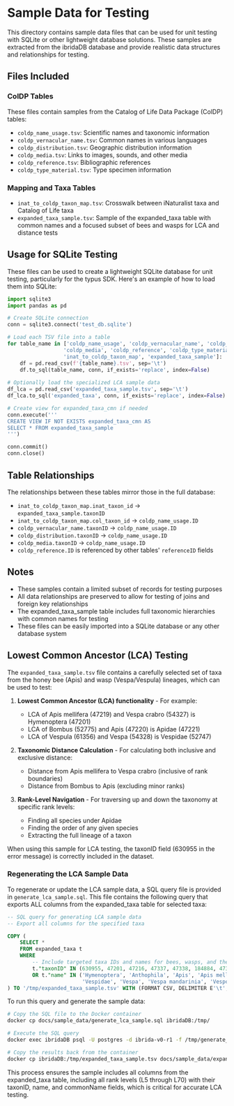 # Sample Data for Testing

This directory contains sample data files that can be used for unit testing with SQLite or other lightweight database solutions. These samples are extracted from the ibridaDB database and provide realistic data structures and relationships for testing.

## Files Included

### ColDP Tables

These files contain samples from the Catalog of Life Data Package (ColDP) tables:

- `coldp_name_usage.tsv`: Scientific names and taxonomic information
- `coldp_vernacular_name.tsv`: Common names in various languages
- `coldp_distribution.tsv`: Geographic distribution information
- `coldp_media.tsv`: Links to images, sounds, and other media
- `coldp_reference.tsv`: Bibliographic references
- `coldp_type_material.tsv`: Type specimen information

### Mapping and Taxa Tables

- `inat_to_coldp_taxon_map.tsv`: Crosswalk between iNaturalist taxa and Catalog of Life taxa
- `expanded_taxa_sample.tsv`: Sample of the expanded_taxa table with common names and a focused subset of bees and wasps for LCA and distance tests

## Usage for SQLite Testing

These files can be used to create a lightweight SQLite database for unit testing, particularly for the typus SDK. Here's an example of how to load them into SQLite:

```python
import sqlite3
import pandas as pd

# Create SQLite connection
conn = sqlite3.connect('test_db.sqlite')

# Load each TSV file into a table
for table_name in ['coldp_name_usage', 'coldp_vernacular_name', 'coldp_distribution', 
                  'coldp_media', 'coldp_reference', 'coldp_type_material',
                  'inat_to_coldp_taxon_map', 'expanded_taxa_sample']:
    df = pd.read_csv(f'{table_name}.tsv', sep='\t')
    df.to_sql(table_name, conn, if_exists='replace', index=False)
    
# Optionally load the specialized LCA sample data
df_lca = pd.read_csv('expanded_taxa_sample.tsv', sep='\t')
df_lca.to_sql('expanded_taxa', conn, if_exists='replace', index=False)

# Create view for expanded_taxa_cmn if needed
conn.execute('''
CREATE VIEW IF NOT EXISTS expanded_taxa_cmn AS
SELECT * FROM expanded_taxa_sample
''')

conn.commit()
conn.close()
```

## Table Relationships

The relationships between these tables mirror those in the full database:

- `inat_to_coldp_taxon_map.inat_taxon_id` → `expanded_taxa_sample.taxonID`
- `inat_to_coldp_taxon_map.col_taxon_id` → `coldp_name_usage.ID`
- `coldp_vernacular_name.taxonID` → `coldp_name_usage.ID`
- `coldp_distribution.taxonID` → `coldp_name_usage.ID`
- `coldp_media.taxonID` → `coldp_name_usage.ID`
- `coldp_reference.ID` is referenced by other tables' `referenceID` fields

## Notes

- These samples contain a limited subset of records for testing purposes
- All data relationships are preserved to allow for testing of joins and foreign key relationships
- The expanded_taxa_sample table includes full taxonomic hierarchies with common names for testing
- These files can be easily imported into a SQLite database or any other database system

## Lowest Common Ancestor (LCA) Testing

The `expanded_taxa_sample.tsv` file contains a carefully selected set of taxa from the honey bee (Apis) and wasp (Vespa/Vespula) lineages, which can be used to test:

1. **Lowest Common Ancestor (LCA) functionality** - For example:
   - LCA of Apis mellifera (47219) and Vespa crabro (54327) is Hymenoptera (47201)
   - LCA of Bombus (52775) and Apis (47220) is Apidae (47221)
   - LCA of Vespula (61356) and Vespa (54328) is Vespidae (52747)

2. **Taxonomic Distance Calculation** - For calculating both inclusive and exclusive distance:
   - Distance from Apis mellifera to Vespa crabro (inclusive of rank boundaries)
   - Distance from Bombus to Apis (excluding minor ranks)

3. **Rank-Level Navigation** - For traversing up and down the taxonomy at specific rank levels:
   - Finding all species under Apidae
   - Finding the order of any given species
   - Extracting the full lineage of a taxon

When using this sample for LCA testing, the taxonID field (630955 in the error message) is correctly included in the dataset.

### Regenerating the LCA Sample Data

To regenerate or update the LCA sample data, a SQL query file is provided in `generate_lca_sample.sql`. This file contains the following query that exports ALL columns from the expanded_taxa table for selected taxa:

```sql
-- SQL query for generating LCA sample data
-- Export all columns for the specified taxa

COPY (
    SELECT *
    FROM expanded_taxa t
    WHERE
        -- Include targeted taxa IDs and names for bees, wasps, and their ancestors
        t."taxonID" IN (630955, 47201, 47216, 47337, 47338, 184884, 47369, 47218, 52747, 52775, 295935)
        OR t."name" IN ('Hymenoptera', 'Anthophila', 'Apis', 'Apis mellifera', 'Apidae', 'Animalia', 'Arthropoda', 'Insecta',
                        'Vespidae', 'Vespa', 'Vespa mandarinia', 'Vespoidea', 'Scoliidae', 'Vespa crabro', 'Vespinae', 'Vespula', 'Vespula vulgaris')
) TO '/tmp/expanded_taxa_sample.tsv' WITH (FORMAT CSV, DELIMITER E'\t', HEADER TRUE);
```

To run this query and generate the sample data:

```bash
# Copy the SQL file to the Docker container
docker cp docs/sample_data/generate_lca_sample.sql ibridaDB:/tmp/

# Execute the SQL query
docker exec ibridaDB psql -U postgres -d ibrida-v0-r1 -f /tmp/generate_lca_sample.sql

# Copy the results back from the container
docker cp ibridaDB:/tmp/expanded_taxa_sample.tsv docs/sample_data/expanded_taxa_sample.tsv
```

This process ensures the sample includes all columns from the expanded_taxa table, including all rank levels (L5 through L70) with their taxonID, name, and commonName fields, which is critical for accurate LCA testing.